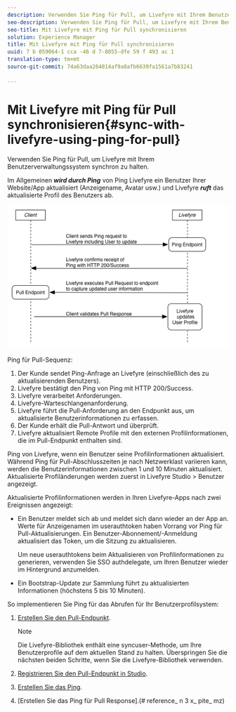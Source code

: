 ```yaml
---
description: Verwenden Sie Ping für Pull, um Livefyre mit Ihrem Benutzerverwaltungssystem synchron zu halten.
seo-description: Verwenden Sie Ping für Pull, um Livefyre mit Ihrem Benutzerverwaltungssystem synchron zu halten.
seo-title: Mit Livefyre mit Ping für Pull synchronisieren
solution: Experience Manager
title: Mit Livefyre mit Ping für Pull synchronisieren
uuid: 7 b 059064-1 cca -46 d 7-8055-dfe 59 f 493 ac 1
translation-type: tm+mt
source-git-commit: 74a63daa264014af9a8afb6639fa1561a7b83241

---
```



# Mit Livefyre mit Ping für Pull synchronisieren{#sync-with-livefyre-using-ping-for-pull}

Verwenden Sie Ping für Pull, um Livefyre mit Ihrem Benutzerverwaltungssystem synchron zu halten.

Im Allgemeinen ***wird durch Ping*** von Ping Livefyre ein Benutzer Ihrer Website/App aktualisiert (Anzeigename, Avatar usw.) und Livefyre ***ruft*** das aktualisierte Profil des Benutzers ab.

![](assets/Ping-for-Pull.png)

Ping für Pull-Sequenz:

1. Der Kunde sendet Ping-Anfrage an Livefyre (einschließlich des zu aktualisierenden Benutzers).
1. Livefyre bestätigt den Ping von Ping mit HTTP 200/Success.
1. Livefyre verarbeitet Anforderungen.
1. Livefyre-Warteschlangenanforderung.
1. Livefyre führt die Pull-Anforderung an den Endpunkt aus, um aktualisierte Benutzerinformationen zu erfassen.
1. Der Kunde erhält die Pull-Antwort und überprüft.
1. Livefyre aktualisiert Remote Profile mit den externen Profilinformationen, die im Pull-Endpunkt enthalten sind.

Ping von Livefyre, wenn ein Benutzer seine Profilinformationen aktualisiert. Während Ping für Pull-Abschlusszeiten je nach Netzwerklast variieren kann, werden die Benutzerinformationen zwischen 1 und 10 Minuten aktualisiert. Aktualisierte Profiländerungen werden zuerst in Livefyre Studio &gt; Benutzer angezeigt.

Aktualisierte Profilinformationen werden in Ihren Livefyre-Apps nach zwei Ereignissen angezeigt:

* Ein Benutzer meldet sich ab und meldet sich dann wieder an der App an. Werte für Anzeigenamen im userauthtoken haben Vorrang vor Ping für Pull-Aktualisierungen. Ein Benutzer-Abonnement/-Anmeldung aktualisiert das Token, um die Sitzung zu aktualisieren.

   Um neue userauthtokens beim Aktualisieren von Profilinformationen zu generieren, verwenden Sie SSO authdelegate, um Ihren Benutzer wieder im Hintergrund anzumelden.

* Ein Bootstrap-Update zur Sammlung führt zu aktualisierten Informationen (höchstens 5 bis 10 Minuten).

So implementieren Sie Ping für das Abrufen für Ihr Benutzerprofilsystem:

1. [Erstellen Sie den Pull-Endpunkt](#t_build_the_pull_endpoint).

   >[!NOTE]
   >
   >Die Livefyre-Bibliothek enthält eine syncuser-Methode, um Ihre Benutzerprofile auf dem aktuellen Stand zu halten. Überspringen Sie die nächsten beiden Schritte, wenn Sie die Livefyre-Bibliothek verwenden.

1. [Registrieren Sie den Pull-Endpunkt in Studio](#register_the_endpoint_with_studio).
1. [Erstellen Sie das Ping](#t_build_the_ping).
1. [Erstellen Sie das Ping für Pull Response].(# reference_ n 3 x_ pite_ mz)
